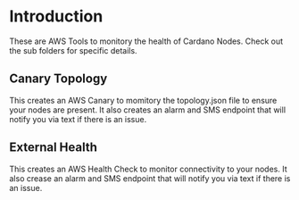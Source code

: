 # Introduction

These are AWS Tools to monitory the health of Cardano Nodes. Check out the sub folders for specific details.

## Canary Topology

This creates an AWS Canary to momitory the topology.json file to ensure your nodes are present. It also creates an alarm and SMS endpoint that will notify you via text if there is an issue.

## External Health

This creates an AWS Health Check to monitor connectivity to your nodes. It also crease an alarm and SMS endpoint that will notify you via text if there is an issue.


